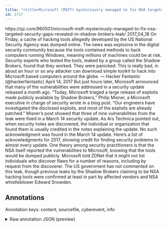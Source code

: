 ```yaml
---
title: "<title>Microsoft (MSFT) mysteriously managed to fix NSA targeted security gaps revealed in Shadow Brokers leak — Quartz</title>"
id: 1717
---
```


<title>Microsoft (MSFT) mysteriously managed to fix NSA targeted security gaps revealed in Shadow Brokers leak — Quartz</title>
<source> https://qz.com/960501/microsoft-msft-mysteriously-managed-to-fix-nsa-targeted-security-gaps-revealed-in-shadow-brokers-leak/ </source>
<date> 2017_04_18 </date>
<text>
On Friday, a cache of hacking tools allegedly developed by the US National Security Agency was dumped online.
The news was explosive in the digital security community because the tools contained methods to hack computers running Windows, meaning millions of machines could be at risk. Security experts who tested the tools, leaked by a group called the Shadow Brokers, found that they worked. They were panicked:
This is really bad, in about an hour or so any attacker can download simple toolkit to hack into Microsoft based computers around the globe.
— Hacker Fantastic (@hackerfantastic) April 14, 2017
But just hours later, Microsoft announced that many of the vulnerabilities were addressed in a security update released a month ago.
“Today, Microsoft triaged a large release of exploits made publicly available by Shadow Brokers,” Philip Misner, a Microsoft executive in charge of security wrote in a blog post. “Our engineers have investigated the disclosed exploits, and most of the exploits are already patched.”
Misner’s post showed that three of nine vulnerabilities from the leak were fixed in a March 14 security update. As Ars Technica pointed out, when security holes are discovered, the individual or organization that found them is usually credited in the notes explaining the update. No such acknowledgment was found in the March 14 update. Here’s a list of acknowledgments for 2017, showing credit for finding security problems in almost every update.
One theory among security practitioners is that the NSA itself reported the vulnerabilities to Microsoft, knowing that the tools would be dumped publicly. Microsoft told ZDNet that it might not list individuals who discover flaws for a number of reasons, including by request from the discoverer.
The US government has not commented on this leak, though previous leaks by the Shadow Brokers claiming to be NSA hacking tools were confirmed at least in part by affected vendors and NSA whistleblower Edward Snowden.
</text>



## Annotations

Annotation keys: content, sourcefile, cyberevent, info

<details>
<summary>Raw annotation JSON (preview)</summary>

```json
{
  "content": "On Friday, a cache of hacking tools allegedly developed by the US National Security Agency was dumped online. The news was explosive in the digital security community because the tools contained methods to hack computers running Windows, meaning millions of machines could be at risk. Security experts who tested the tools, leaked by a group called the Shadow Brokers, found that they worked. They were panicked: This is really bad, in about an hour or so any attacker can download simple toolkit to hack into Microsoft based computers around the globe. \u2014 Hacker Fantastic (@hackerfantastic) April 14, 2017 But just hours later, Microsoft announced that many of the vulnerabilities were addressed in a security update released a month ago. \u201cToday, Microsoft triaged a large release of exploits made publicly available by Shadow Brokers,\u201d Philip Misner, a Microsoft executive in charge of security wrote in a blog post. \u201cOur engineers have investigated the disclosed exploits, and most of the exploits are already patched.\u201d Misner\u2019s post showed that three of nine vulnerabilities from the leak were fixed in a March 14 security update. As Ars Technica pointed out, when security holes are discovered, the individual or organization that found them is usually credited in the notes explaining the update. No such acknowledgment was found in the March 14 update. Here\u2019s a list of acknowledgments for 2017, showing credit for finding security problems in almost every update. One theory among security practitioners is that the NSA itself reported the vulnerabilities to Microsoft, knowing that the tools would be dumped publicly. Microsoft told ZDNet that it might not list individuals who discover flaws for a number of reasons, including by request from the discoverer. The US government has not commented on this leak, though previous leaks by the Shadow Brokers claiming to be NSA hacking tools were confirmed at least in part by affected vendors and NSA whistleblower Edward Snowden.",
  "sourcefile": "1717.txt",
  "cyberevent": {
    "hopper": [
      {
        "index": 0,
        "relation": "Same",
        "events": [
          {
            "index": "E1",
            "type": "Vulnerability-related",
            "realis": "Actual",
            "nugget": {
              "startOffset": 682,
              "index": "T1",
              "endOffset": 696,
              "text": "were addressed"
            },
            "argument": [
              {
                "index": "T2",
                "text": "the vulnerabilities",
                "endOffset": 681,
                "role": {
                  "type": "Vulnerability"
                },
                "startOffset": 662,
                "type": "Vulnerability"
              },
              {
                "index": "T3",
                "external_reference": {
                  "dbpediaURI": "http://dbpedia.org/resource/Microsoft",
                  "wikidataid": "Q2283"
                },
                "endOffset": 638,
                "role": {
                  "type": "Releaser"
                },
                "text": "Microsoft",
                "startOffset": 629,
                "type": "Organization"
              },
              {
                "index": "T4",
                "text": "a security update",
                "endOffset": 717,
                "role": {
                  "type": "Patch"
                },
                "startOffset": 700,
                "type": "Patch"
              }
            ],
            "subtype": "PatchVulnerability"
          },
          {
            "index": "E2",
            "type": "Vulnerability-related",
            "realis": "Actual",
            "nugget": {
              "startOffset": 718,
              "index": "T5",
              "endOffset": 726,
              "text": "released"
            },
            "argument": [
              {
                "index": "T6",
                "te
```
</details>
